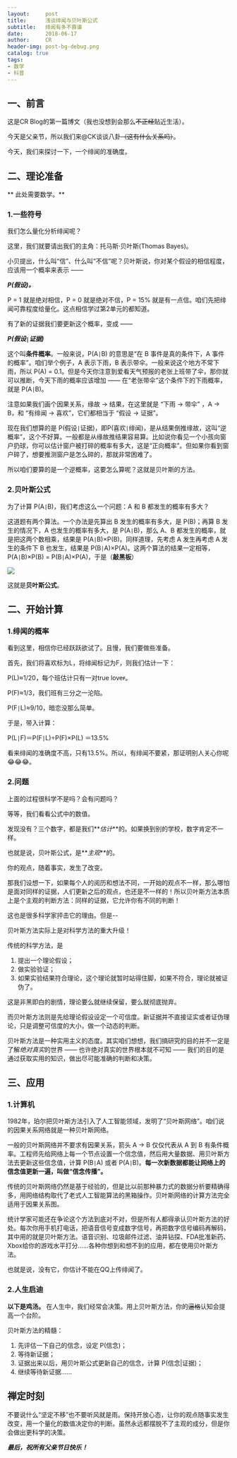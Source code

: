 ```yaml
---
layout:     post
title:      浅谈绯闻与贝叶斯公式
subtitle:   绯闻有多不靠谱
date:       2018-06-17
author:     CR
header-img: post-bg-debug.png
catalog: true
tags:
- 数学
- 科普
---
```

## 一、前言
这是CR Blog的第一篇博文（我也没想到会那么~~不正经~~贴近生活）。

今天是父亲节，所以我们来@CK谈谈八卦~~（这有什么关系吗）~~。

今天，我们来探讨一下，一个绯闻的准确度。
## 二、理论准备
** 此处需要数学。**
### 1.一些符号
我们怎么量化分析绯闻呢？

这里，我们就要请出我们的主角：托马斯·贝叶斯(Thomas Bayes)。

小贝提出，什么叫“信”、什么叫“不信”呢？贝叶斯说，你对某个假设的相信程度，应该用一个概率来表示 ——

**_P(假设)。_**

P = 1 就是绝对相信，P = 0 就是绝对不信，P = 15% 就是有一点信。咱们先把绯闻可靠程度给量化。这点相信学过第2单元的都知道。

有了新的证据我们要更新这个概率，变成 ——

**_P(假设`|`证据)_**

这个叫**条件概率**。一般来说，P(A`|`B) 的意思是“在 B 事件是真的条件下，A 事件的概率”。咱们举个例子，A 表示下雨，B 表示带伞。一般来说这个地方不常下雨，所以 P(A) = 0.1。但是今天你注意到爱看天气预报的老张上班带了伞，那你就可以推断，今天下雨的概率应该增加 —— 在“老张带伞”这个条件下的下雨概率，就是 P(A`|`B)。

注意如果我们画个因果关系，缘故 → 结果，在这里就是 “下雨 → 带伞” ，A → B，和 “有绯闻 → 喜欢”，它们都相当于 “假设 → 证据”。

现在我们想算的是 P(假设`|`证据)，即P(喜欢`|`绯闻)，是从结果倒推缘故，这叫“逆概率”，这个不好算。一般都是从缘故推结果容易算。比如说你看见一个小孩向窗户扔球，你可以估计窗户被打碎的概率有多大，这是“正向概率”。但如果你看到窗户碎了，想要推测窗户是怎么碎的，那就非常困难了。

所以咱们要算的是一个逆概率，这要怎么算呢？这就是贝叶斯的方法。
### 2.贝叶斯公式
为了计算 P(A`|`B)，我们考虑这么一个问题：A 和 B 都发生的概率有多大？

这道题有两个算法。一个办法是先算出 B 发生的概率有多大，是 P(B)；再算 B 发生的情况下，A 也发生的概率有多大，是 P(A`|`B)，那么 A、B 都发生的概率，就是把这两个数相乘，结果是 P(A`|`B)×P(B)。同样道理，先考虑 A 发生再考虑 A 发生的条件下 B 也发生，结果是 P(B`|`A)×P(A)。这两个算法的结果一定相等，P(A`|`B)×P(B) = P(B`|`A)×P(A)，于是（**敲黑板**）

![](https://i.loli.net/2018/06/17/5b25ef69b8388.jpeg)

这就是**贝叶斯公式**。
## 二、开始计算
### 1.绯闻的概率
看到这里，相信你已经跃跃欲试了。且慢，我们要做些准备。

首先，我们将喜欢标为L，将绯闻标记为F，则我们估计一下：

P(L)≈1/20，每个班估计只有一对true love~~r~~。

P(F)≈1/3，我们班有三分之一沦陷。

P(F`|`L)≈9/10，暗恋没那么简单。

于是，带入计算：

P(L`|`F)＝P(F`|`L)÷P(F)×P(L)
  ＝13.5%

看来绯闻的准确度不高，只有13.5%。所以，有绯闻不要紧，那证明别人关心你呢😂😂😂。
### 2.问题
上面的过程很科学不是吗？会有问题吗？

等等，我们看看公式中的数值。

发现没有？三个数字，都是我们**_估计_**的。如果换到别的学校，数字肯定不一样。

也就是说，贝叶斯公式，是**_主观_**的。

你的观点，随着事实，发生了改变。

那我们设想一下，如果每个人的阅历和想法不同，一开始的观点不一样，那么哪怕是面对同样的证据，人们更新之后的观点，也还是不一样的！所以贝叶斯方法本质上是个主观的判断方法：同样的证据，它允许你有不同的判断！

这也是很多科学家抨击它的理由。但是--

贝叶斯方法实际上是对科学方法的重大升级！

传统的科学方法，是
1. 提出一个理论假设；
2. 做实验验证；
3. 如果实验结果符合理论，这个理论就暂时站得住脚，如果不符合，理论就被证伪了。

这是非黑即白的剧情，理论要么就继续保留，要么就彻底抛弃。

而贝叶斯方法则是先给理论假设设定一个可信度。新证据并不直接证实或者证伪理论，只是调整可信度的大小，做一个动态的判断。

贝叶斯方法是一种实用主义的态度。其实咱们想想，我们搞研究的目的并不一定是了解*绝对真实*的世界 —— 也许绝对真实的世界根本就不可知 —— 我们的目的是通过获取实用的知识，做出尽可能准确的判断和决策。
## 三、应用
### 1.计算机
1982年，珀尔把贝叶斯方法引入了人工智能领域，发明了“贝叶斯网络”。咱们说的因果关系网络就是一种贝叶斯网络。

一般的贝叶斯网络并不要求有因果关系，箭头 A → B 仅仅代表从 A 到 B 有条件概率。工程师先给网络上每一个节点设置一个信念值，然后用大量数据、用贝叶斯方法去更新这些信念值，计算 P(B`|`A) 或者 P(A`|`B)。**每一次新数据都能让网络上的信念值更新一遍，叫做“信念传播”。**

传统的贝叶斯网络仍然是基于经验的，但是比以前那种暴力式的数据分析要精确得多，用网络结构取代了老式人工智能算法的黑箱操作。贝叶斯网络的计算方法完全适用于因果关系图。

统计学家可能还在争论这个方法到底对不对，但是所有人都得承认贝叶斯方法的好处。每次你用手机打电话，把语音信号变成数字信号，再把数字信号编码再解码，其中用的就是贝叶斯方法。语音识别、垃圾邮件过滤、油井钻探、FDA批准新药、Xbox给你的游戏水平打分……各种你想到和想不到的应用，都在使用贝叶斯方法。

也就是说，没有它，你估计不能在QQ上传绯闻了。
### 2.人生启迪
**以下是鸡汤。**
在人生中，我们经常会决策。用上贝叶斯方法，你的~~逼格~~认知会提高一个台阶。

贝叶斯方法的精髓：
1. 先评估一下自己的信念，设定 P(信念)；
2. 等待新证据；
3. 证据出来以后，用贝叶斯公式更新自己的信念，计算 P(信念|证据)；
4. 继续等待新证据……
## 禅定时刻
不要说什么“坚定不移”也不要听风就是雨。保持开放心态，让你的观点随事实发生改变，用一个量化的数值决定你的判断。虽然永远都摆脱不了主观的成分，但是你会做出更科学的决策。

**_最后，祝所有父亲节日快乐！_**
